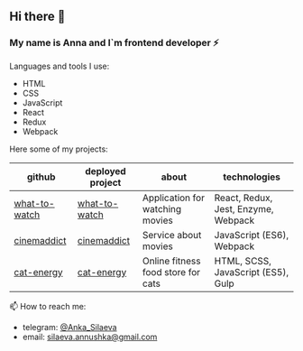 ## Hi there 👋

### My name is Anna and I`m frontend developer ⚡


Languages and tools I use:
- HTML
- CSS
- JavaScript
- React
- Redux
- Webpack

Here some of my projects: 

  github | deployed project | about | technologies
  --- | --- | --- | ---
[what-to-watch](https://github.com/Silaeva/1078695-what-to-watch-5) | [what-to-watch](https://1078695-what-to-watch-5.vercel.app/) | Application for watching movies | React, Redux, Jest, Enzyme, Webpack
[cinemaddict](https://github.com/Silaeva/1078695-cinemaddict-12) | [cinemaddict](https://1078695-cinemaddict.vercel.app/) | Service about movies | JavaScript (ES6), Webpack
[cat-energy](https://github.com/Silaeva/Cat-energy-18) | [cat-energy](https://cat-energy.vercel.app/) | Оnline fitness food store for cats | HTML, SCSS, JavaScript (ES5), Gulp

📫 How to reach me:<br>
 - telegram: [@Anka_Silaeva](https://t.me/Anka_Silaeva)<br>
 - email: <a href="mailto:silaeva.annushka@gmail.com">silaeva.annushka@gmail.com</a>

